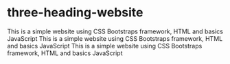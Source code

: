 # three-heading-website
This is a simple website using CSS Bootstraps framework, HTML and basics JavaScript
This is a simple website using CSS Bootstraps framework, HTML and basics JavaScript
This is a simple website using CSS Bootstraps framework, HTML and basics JavaScript
